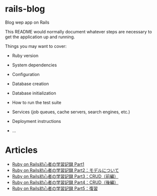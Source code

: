# rails-blog

Blog wep app on Rails

This README would normally document whatever steps are necessary to get the
application up and running.

Things you may want to cover:

- Ruby version

- System dependencies

- Configuration

- Database creation

- Database initialization

- How to run the test suite

- Services (job queues, cache servers, search engines, etc.)

- Deployment instructions

- ...


# Articles
- [Ruby on Rails初心者の学習記録 Part1](https://qiita.com/Yasushi-Mo/items/d24fd4abab2c1333c522)
- [Ruby on Rails初心者の学習記録 Part2：モデルについて](https://qiita.com/Yasushi-Mo/items/5dfe81d39b5a153fe43c)
- [Ruby on Rails初心者の学習記録 Part3：CRUD（前編）](https://qiita.com/Yasushi-Mo/items/931cfcef990647f1da18)
- [Ruby on Rails初心者の学習記録 Part4：CRUD（後編）](https://qiita.com/Yasushi-Mo/items/337d5e31e0ea1f56485f)
- [Ruby on Rails初心者の学習記録 Part5：復習](https://qiita.com/Yasushi-Mo/items/032b671eed16acdadc6b)
